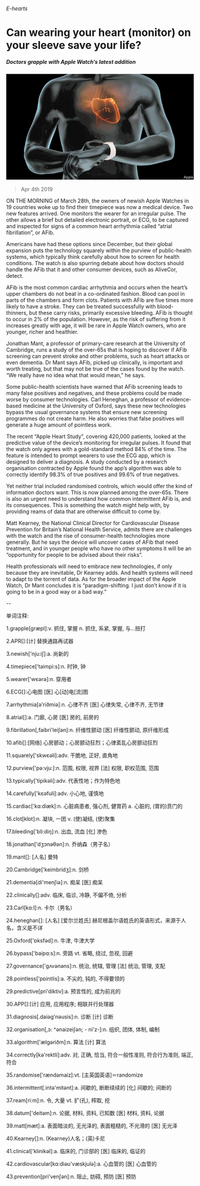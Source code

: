 ###### E-hearts

# Can wearing your heart (monitor) on your sleeve save your life? 

##### Doctors grapple with Apple Watch’s latest addition 

![image](images/20190406_STP502.jpg) 

> Apr 4th 2019 

ON THE MORNING of March 28th, the owners of newish Apple Watches in 19 countries woke up to find their timepiece was now a medical device. Two new features arrived. One monitors the wearer for an irregular pulse. The other allows a brief but detailed electronic portrait, or ECG, to be captured and inspected for signs of a common heart arrhythmia called “atrial fibrillation”, or AFib. 

Americans have had these options since December, but their global expansion puts the technology squarely within the purview of public-health systems, which typically think carefully about how to screen for health conditions. The watch is also spurring debate about how doctors should handle the AFib that it and other consumer devices, such as AliveCor, detect. 

AFib is the most common cardiac arrhythmia and occurs when the heart’s upper chambers do not beat in a co-ordinated fashion. Blood can pool in parts of the chambers and form clots. Patients with AFib are five times more likely to have a stroke. They can be treated successfully with blood-thinners, but these carry risks, primarily excessive bleeding. AFib is thought to occur in 2% of the population. However, as the risk of suffering from it increases greatly with age, it will be rare in Apple Watch owners, who are younger, richer and healthier. 

Jonathan Mant, a professor of primary-care research at the University of Cambridge, runs a study of the over-65s that is hoping to discover if AFib screening can prevent stroke and other problems, such as heart attacks or even dementia. Dr Mant says AFib, picked up clinically, is important and worth treating, but that may not be true of the cases found by the watch. “We really have no idea what that would mean,” he says. 

Some public-health scientists have warned that AFib screening leads to many false positives and negatives, and these problems could be made worse by consumer technologies. Carl Heneghan, a professor of evidence-based medicine at the University of Oxford, says these new technologies bypass the usual governance systems that ensure new screening programmes do not create harm. He also worries that false positives will generate a huge amount of pointless work. 

The recent “Apple Heart Study”, covering 420,000 patients, looked at the predictive value of the device’s monitoring for irregular pulses. It found that the watch only agrees with a gold-standard method 84% of the time. The feature is intended to prompt wearers to use the ECG app, which is designed to deliver a diagnosis. A study conducted by a research organisation contracted by Apple found the app’s algorithm was able to correctly identify 98.3% of true positives and 99.6% of true negatives. 

Yet neither trial included randomised controls, which would offer the kind of information doctors want. This is now planned among the over-65s. There is also an urgent need to understand how common intermittent AFib is, and its consequences. This is something the watch might help with, by providing reams of data that are otherwise difficult to come by. 

Matt Kearney, the National Clinical Director for Cardiovascular Disease Prevention for Britain’s National Health Service, admits there are challenges with the watch and the rise of consumer-health technologies more generally. But he says the device will uncover cases of AFib that need treatment, and in younger people who have no other symptoms it will be an “opportunity for people to be advised about their risks”. 

Health professionals will need to embrace new technologies, if only because they are inevitable, Dr Kearney adds. And health systems will need to adapt to the torrent of data. As for the broader impact of the Apple Watch, Dr Mant concludes it is “paradigm-shifting. I just don’t know if it is going to be in a good way or a bad way.” 

-- 

 单词注释:

1.grapple[græpl]:v. 抓住, 掌握 n. 抓住, 系紧, 掌握, 与...扭打 

2.APR[]:[计] 替换通路再试器 

3.newish['nju:iʃ]:a. 尚新的 

4.timepiece['taimpi:s]:n. 时钟, 钟 

5.wearer['wєәrә]:n. 穿用者 

6.ECG[]:心电图 [医] 心[动]电[流]图 

7.arrhythmia[ә'riðmiә]:n. 心律不齐 [医] 心律失常, 心律不齐, 无节律 

8.atrial[]:a. 门廊, 心房 [医] 房的, 前房的 

9.fibrillation[,faibri'leiʃәn]:n. 纤维性颤动 [医] 纤维性颤动, 原纤维形成 

10.afib[]:[网络] 心房颤动；心房颤动狂烈；心律紊乱心房颤动狂烈 

11.squarely['skwєәli]:adv. 干脆地, 正好, 直角地 

12.purview['pә:vju:]:n. 范围, 权限, 视界 [法] 权限, 职权范围, 范围 

13.typically['tipikәli]:adv. 代表性地；作为特色地 

14.carefully['kєәfuli]:adv. 小心地, 谨慎地 

15.cardiac['kɑ:diæk]:n. 心脏病患者, 强心剂, 健胃药 a. 心脏的, (胃的)贲门的 

16.clot[klɒt]:n. 凝块, 一团 v. (使)凝结, (使)聚集 

17.bleeding['bli:diŋ]:n. 出血, 流血 [化] 渗色 

18.jonathan['dʒɔnәθәn]:n. 乔纳森（男子名） 

19.mant[]: [人名] 曼特 

20.Cambridge['keimbridʒ]:n. 剑桥 

21.dementia[di'menʃiә]:n. 痴呆 [医] 痴呆 

22.clinically[]:adv. 临床, 临诊, 冷静, 不偏不倚, 分析 

23.Carl[kɑ:l]:n. 卡尔（男名） 

24.heneghan[]: [人名] [爱尔兰姓氏] 赫尼根盖尔语姓氏的英语形式，来源于人名，含义是不详 

25.Oxford['ɒksfәd]:n. 牛津, 牛津大学 

26.bypass['baipɑ:s]:n. 旁路 vt. 省略, 绕过, 忽视, 回避 

27.governance['gʌvәnәns]:n. 统治, 统辖, 管理 [法] 统治, 管理, 支配 

28.pointless['pɒintlis]:a. 不尖的, 钝的, 不得要领的 

29.predictive[pri'diktiv]:a. 预言性的, 成为前兆的 

30.APP[]:[计] 应用, 应用程序; 相联并行处理器 

31.diagnosis[.daiәg'nәusis]:n. 诊断 [计] 诊断 

32.organisation[,ɔ: ^әnaizeiʃən; - ni'z-]:n. 组织, 团体, 体制, 编制 

33.algorithm['ælgәriðm]:n. 算法 [计] 算法 

34.correctly[kә'rektli]:adv. 对, 正确, 恰当, 符合一般性准则, 符合行为准则, 端正, 符合 

35.randomise['rændəmaiz]:vt. [主英国英语]＝randomize 

36.intermittent[.intә'mitәnt]:a. 间歇的, 断断续续的 [化] 间歇的; 间断的 

37.ream[ri:m]:n. 令, 大量 vt. 扩(孔), 榨取, 挖 

38.datum['deitәm]:n. 论据, 材料, 资料, 已知数 [医] 材料, 资料, 论据 

39.matt[mæt]:a. 表面暗淡的, 无光泽的, 表面粗糙的, 不光滑的 [医] 无光泽 

40.Kearney[]:n. (Kearney)人名；(英)卡尼 

41.clinical['klinikәl]:a. 临床的, 门诊部的 [医] 临床的, 临证的 

42.cardiovascular[kɑ:diәu'væskjulә]:a. 心血管的 [医] 心血管的 

43.prevention[pri'venʃәn]:n. 阻止, 妨碍, 预防 [医] 预防 

